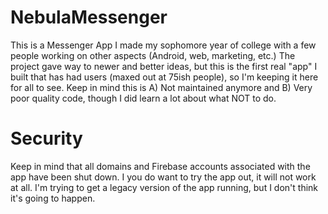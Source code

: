 # NebulaMessenger
This is a Messenger App I made my sophomore year of college with a few people working on other aspects (Android, web, marketing, etc.) The project gave way to newer and better ideas, but this is the first real "app" I built that has had users (maxed out at 75ish people), so I'm keeping it here for all to see. Keep in mind this is A) Not maintained anymore and B) Very poor quality code, though I did learn a lot about what NOT to do.

# Security
Keep in mind that all domains and Firebase accounts associated with the app have been shut down. I you do want to try the app out, it will not work at all. I'm trying to get a legacy version of the app running, but I don't think it's going to happen.

